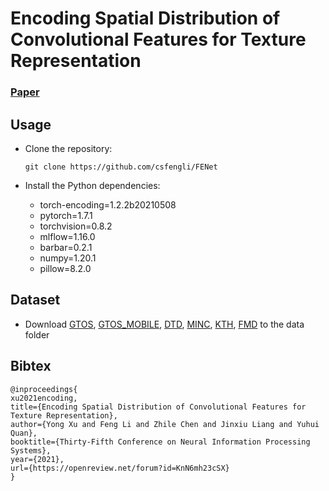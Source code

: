 # Encoding Spatial Distribution of Convolutional Features for Texture Representation


### [Paper](https://openreview.net/pdf?id=KnN6mh23cSX)

## Usage
- Clone the repository:

   ```shell
   git clone https://github.com/csfengli/FENet
   ```
- Install the Python dependencies:

   - torch-encoding=1.2.2b20210508
   - pytorch=1.7.1
   - torchvision=0.8.2
   - mlflow=1.16.0
   - barbar=0.2.1
   - numpy=1.20.1
   - pillow=8.2.0

## Dataset
- Download [GTOS](https://www.ece.rutgers.edu/~kdana/gts/index.html), [GTOS_MOBILE](https://drive.google.com/file/d/1Hd1G7aKhsPPMbNrk4zHNJAzoXvUzWJ9M/view), [DTD](https://www.robots.ox.ac.uk/~vgg/data/dtd/download/dtd-r1.0.1.tar.gz), [MINC](http://opensurfaces.cs.cornell.edu/static/minc/minc-2500.tar.gz), [KTH](https://www.csc.kth.se/cvap/databases/kth-tips/index.html), [FMD](https://people.csail.mit.edu/celiu/CVPR2010/FMD/) to the data folder

## Bibtex
```
@inproceedings{
xu2021encoding,
title={Encoding Spatial Distribution of Convolutional Features for Texture Representation},
author={Yong Xu and Feng Li and Zhile Chen and Jinxiu Liang and Yuhui Quan},
booktitle={Thirty-Fifth Conference on Neural Information Processing Systems},
year={2021},
url={https://openreview.net/forum?id=KnN6mh23cSX}
}
```



